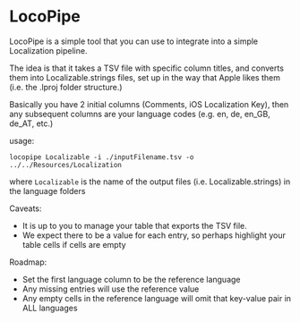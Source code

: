 # LocoPipe

LocoPipe is a simple tool that you can use to integrate into a simple Localization pipeline.

The idea is that it takes a TSV file with specific column titles, and converts them into Localizable.strings files, set up in the way that Apple likes them (i.e. the <language>.lproj folder structure.)

Basically you have 2 initial columns (Comments, iOS Localization Key), then any subsequent columns are your language codes (e.g. en, de, en_GB, de_AT, etc.)

usage:

`locopipe Localizable -i ./inputFilename.tsv -o ../../Resources/Localization` 

where `Localizable` is the name of the output files (i.e. Localizable.strings) in the language folders

Caveats:
- It is up to you to manage your table that exports the TSV file.  
- We expect there to be a value for each entry, so perhaps highlight your table cells if cells are empty 

Roadmap:
- Set the first language column to be the reference language
- Any missing entries will use the reference value
- Any empty cells in the reference language will omit that key-value pair in ALL languages

